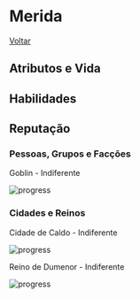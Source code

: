 # Merida
[Voltar](../players-index.md)

## Atributos e Vida

## Habilidades

## Reputação

### Pessoas, Grupos e Facções

Goblin - Indiferente

![progress](https://progress-bar.dev/5/ "progresso") 

### Cidades e Reinos

Cidade de Caldo - Indiferente

![progress](https://progress-bar.dev/3/ "progresso") 

Reino de Dumenor - Indiferente

![progress](https://progress-bar.dev/0/ "progresso") 